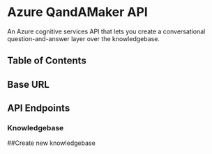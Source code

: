 # Azure QandAMaker API
An Azure cognitive services API that lets you create a conversational question-and-answer layer over the knowledgebase.

## Table of Contents

## Base URL

## API Endpoints

### Knowledgebase

##Create new knowledgebase


